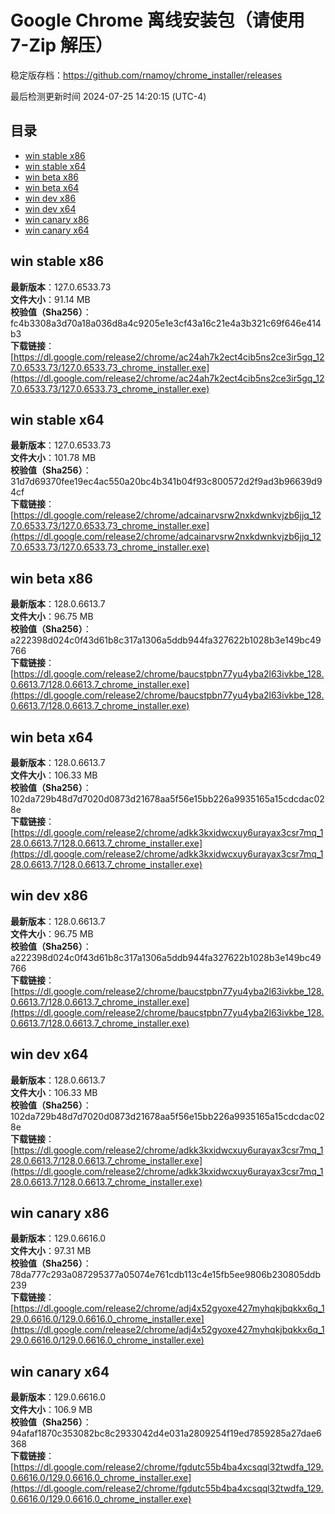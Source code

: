 # Google Chrome 离线安装包（请使用 7-Zip 解压）
稳定版存档：<https://github.com/rnamoy/chrome_installer/releases>

最后检测更新时间
2024-07-25 14:20:15 (UTC-4)


## 目录
* [win stable x86](https://github.com/rnamoy/chrome_installer?tab=readme-ov-file#win-stable-x86)
* [win stable x64](https://github.com/rnamoy/chrome_installer?tab=readme-ov-file#win-stable-x64)
* [win beta x86](https://github.com/rnamoy/chrome_installer?tab=readme-ov-file#win-beta-x86)
* [win beta x64](https://github.com/rnamoy/chrome_installer?tab=readme-ov-file#win-beta-x64)
* [win dev x86](https://github.com/rnamoy/chrome_installer?tab=readme-ov-file#win-dev-x86)
* [win dev x64](https://github.com/rnamoy/chrome_installer?tab=readme-ov-file#win-dev-x64)
* [win canary x86](https://github.com/rnamoy/chrome_installer?tab=readme-ov-file#win-canary-x86)
* [win canary x64](https://github.com/rnamoy/chrome_installer?tab=readme-ov-file#win-canary-x64)

## win stable x86
**最新版本**：127.0.6533.73  
**文件大小**：91.14 MB  
**校验值（Sha256）**：fc4b3308a3d70a18a036d8a4c9205e1e3cf43a16c21e4a3b321c69f646e414b3  
**下载链接**：[https://dl.google.com/release2/chrome/ac24ah7k2ect4cib5ns2ce3ir5gq_127.0.6533.73/127.0.6533.73_chrome_installer.exe](https://dl.google.com/release2/chrome/ac24ah7k2ect4cib5ns2ce3ir5gq_127.0.6533.73/127.0.6533.73_chrome_installer.exe)  

## win stable x64
**最新版本**：127.0.6533.73  
**文件大小**：101.78 MB  
**校验值（Sha256）**：31d7d69370fee19ec4ac550a20bc4b341b04f93c800572d2f9ad3b96639d94cf  
**下载链接**：[https://dl.google.com/release2/chrome/adcainarvsrw2nxkdwnkvjzb6jjq_127.0.6533.73/127.0.6533.73_chrome_installer.exe](https://dl.google.com/release2/chrome/adcainarvsrw2nxkdwnkvjzb6jjq_127.0.6533.73/127.0.6533.73_chrome_installer.exe)  

## win beta x86
**最新版本**：128.0.6613.7  
**文件大小**：96.75 MB  
**校验值（Sha256）**：a222398d024c0f43d61b8c317a1306a5ddb944fa327622b1028b3e149bc49766  
**下载链接**：[https://dl.google.com/release2/chrome/baucstpbn77yu4yba2l63ivkbe_128.0.6613.7/128.0.6613.7_chrome_installer.exe](https://dl.google.com/release2/chrome/baucstpbn77yu4yba2l63ivkbe_128.0.6613.7/128.0.6613.7_chrome_installer.exe)  

## win beta x64
**最新版本**：128.0.6613.7  
**文件大小**：106.33 MB  
**校验值（Sha256）**：102da729b48d7d7020d0873d21678aa5f56e15bb226a9935165a15cdcdac028e  
**下载链接**：[https://dl.google.com/release2/chrome/adkk3kxidwcxuy6urayax3csr7mq_128.0.6613.7/128.0.6613.7_chrome_installer.exe](https://dl.google.com/release2/chrome/adkk3kxidwcxuy6urayax3csr7mq_128.0.6613.7/128.0.6613.7_chrome_installer.exe)  

## win dev x86
**最新版本**：128.0.6613.7  
**文件大小**：96.75 MB  
**校验值（Sha256）**：a222398d024c0f43d61b8c317a1306a5ddb944fa327622b1028b3e149bc49766  
**下载链接**：[https://dl.google.com/release2/chrome/baucstpbn77yu4yba2l63ivkbe_128.0.6613.7/128.0.6613.7_chrome_installer.exe](https://dl.google.com/release2/chrome/baucstpbn77yu4yba2l63ivkbe_128.0.6613.7/128.0.6613.7_chrome_installer.exe)  

## win dev x64
**最新版本**：128.0.6613.7  
**文件大小**：106.33 MB  
**校验值（Sha256）**：102da729b48d7d7020d0873d21678aa5f56e15bb226a9935165a15cdcdac028e  
**下载链接**：[https://dl.google.com/release2/chrome/adkk3kxidwcxuy6urayax3csr7mq_128.0.6613.7/128.0.6613.7_chrome_installer.exe](https://dl.google.com/release2/chrome/adkk3kxidwcxuy6urayax3csr7mq_128.0.6613.7/128.0.6613.7_chrome_installer.exe)  

## win canary x86
**最新版本**：129.0.6616.0  
**文件大小**：97.31 MB  
**校验值（Sha256）**：78da777c293a087295377a05074e761cdb113c4e15fb5ee9806b230805ddb239  
**下载链接**：[https://dl.google.com/release2/chrome/adj4x52gyoxe427myhqkjbqkkx6q_129.0.6616.0/129.0.6616.0_chrome_installer.exe](https://dl.google.com/release2/chrome/adj4x52gyoxe427myhqkjbqkkx6q_129.0.6616.0/129.0.6616.0_chrome_installer.exe)  

## win canary x64
**最新版本**：129.0.6616.0  
**文件大小**：106.9 MB  
**校验值（Sha256）**：94afaf1870c353082bc8c2933042d4e031a2809254f19ed7859285a27dae6368  
**下载链接**：[https://dl.google.com/release2/chrome/fgdutc55b4ba4xcsqql32twdfa_129.0.6616.0/129.0.6616.0_chrome_installer.exe](https://dl.google.com/release2/chrome/fgdutc55b4ba4xcsqql32twdfa_129.0.6616.0/129.0.6616.0_chrome_installer.exe)  

